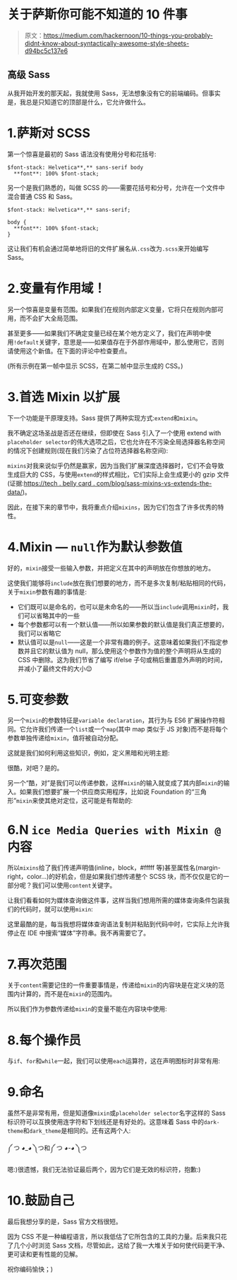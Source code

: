 # 关于萨斯你可能不知道的 10 件事

> 原文：<https://medium.com/hackernoon/10-things-you-probably-didnt-know-about-syntactically-awesome-style-sheets-d94bc5c137e6>

## 高级 Sass

从我开始开发的那天起，我就使用 Sass，无法想象没有它的前端编码。但事实是，我总是只知道它的顶部是什么，它允许做什么。

# 1.萨斯对 SCSS

第一个惊喜是最初的 Sass 语法没有使用分号和花括号:

```
$font-stack: Helvetica**,** sans-serif body
  **font**: 100% $font-stack;
```

另一个是我们熟悉的，叫做 SCSS 的——需要花括号和分号，允许在一个文件中混合普通 CSS 和 Sass。

```
$font-stack: Helvetica**,** sans-serif;

body {
  **font**: 100% $font-stack;
}
```

这让我们有机会通过简单地将旧的文件扩展名从`.css`改为`.scss`来开始编写 Sass。

# 2.变量有作用域！

另一个惊喜是变量有范围。如果我们在规则内部定义变量，它将只在规则内部可用，而不会扩大全局范围。

甚至更多——如果我们不确定变量已经在某个地方定义了，我们在声明中使用`!default`关键字，意思是——如果值存在于外部作用域中，那么使用它，否则请使用这个新值。在下面的评论中检查要点。

(所有示例在第一帧中显示 SCSS，在第二帧中显示生成的 CSS。)

# 3.首选 Mixin 以扩展

下一个功能是干原理支持。Sass 提供了两种实现方式:`extend`和`mixin`。

我不确定这场圣战是否还在继续，但即使在 Sass 引入了一个使用 extend with `placeholder selector`的伟大选项之后，它也允许在不污染全局选择器名称空间的情况下创建规则(现在我们污染了占位符选择器名称空间):

`mixins`对我来说似乎仍然是赢家，因为当我们扩展深度选择器时，它们不会导致生成巨大的 CSS，与使用`extend`的样式相比，它们实际上会生成更小的 gzip 文件(证据:[https://tech . belly card . com/blog/sass-mixins-vs-extends-the-data/](https://tech.bellycard.com/blog/sass-mixins-vs-extends-the-data/))。

因此，在接下来的章节中，我将重点介绍`mixins`，因为它们包含了许多优秀的特性。

# 4.Mixin — `null`作为默认参数值

好的，`mixin`接受一些输入参数，并把定义在其中的声明放在你想放的地方。

这使我们能够将`include`放在我们想要的地方，而不是多次复制/粘贴相同的代码，关于`mixin`参数有趣的事情是:

*   它们既可以是命名的，也可以是未命名的——所以当`include`调用`mixin`时，我们可以省略其中的一些
*   每个参数都可以有一个默认值——所以如果参数的默认值是我们真正想要的，我们可以省略它
*   默认值可以是`null`——这是一个非常有趣的例子。这意味着如果我们不指定参数并且它的默认值为 null，那么使用这个参数作为值的整个声明将从生成的 CSS 中删除。这为我们节省了编写 if/else 子句或稍后重置意外声明的时间，并减小了最终文件的大小😌

# 5.可变参数

另一个`mixin`的参数特征是`variable declaration`，其行为与 ES6 扩展操作符相同。它允许我们传递一个`list`或一个`map`(其中 map 类似于 JS 对象)而不是将每个参数单独传递给`mixin`，值将被自动分配。

这就是我们如何利用这些知识，例如，定义黑暗和光明主题:

很酷，对吧？是的。

另一个“酷，对”是我们可以传递参数，这样`mixin`的输入就变成了其内部`mixin`的输入。如果我们想要扩展一个供应商实用程序，比如说 Foundation 的“三角形”`mixin`来使其绝对定位，这可能是有帮助的:

# 6.N `ice Media Queries with Mixin @`内容

所以`mixins`给了我们传递声明值(inline，block，#fffff 等)甚至属性名(margin-right，color…)的好机会，但是如果我们想传递整个 SCSS 块，而不仅仅是它的一部分呢？我们可以使用`content`关键字。

让我们看看如何为媒体查询做这件事，这样当我们想用所需的媒体查询条件包装我们的代码时，就可以使用`mixin`:

这里最酷的是，每当我想将媒体查询语法复制并粘贴到代码中时，它实际上允许我停止在 IDE 中搜索“媒体”字符串。我不再需要它了。

# 7.再次范围

关于`content`需要记住的一件重要事情是，传递给`mixin`的内容块是在定义块的范围内计算的，而不是在`mixin`的范围内。

所以我们作为参数传递给`mixin`的变量不能在内容块中使用:

# 8.每个操作员

与`if`、`for`和`while`一起，我们可以使用`each`运算符，这在声明图标时非常有用:

# 9.命名

虽然不是非常有用，但是知道像`mixin`或`placeholder selector`名字这样的 Sass 标识符可以互换使用连字符和下划线还是有好处的。这意味着 Sass 中的`dark-theme`和`dark_theme`是相同的。还有这两个人:

༼ つ ◕_◕ ༽つ和༼ つ ◕-◕ ༽つ

嗯:)很遗憾，我们无法验证最后两个，因为它们是无效的标识符，抱歉:)

# 10.鼓励自己

最后我想分享的是，Sass 官方文档很短。

因为 CSS 不是一种编程语言，所以我低估了它所包含的工具的力量。后来我只花了几个小时浏览 Sass 文档，尽管如此，这给了我一大堆关于如何使代码更干净、更可读和更有性能的见解。

祝你编码愉快；)